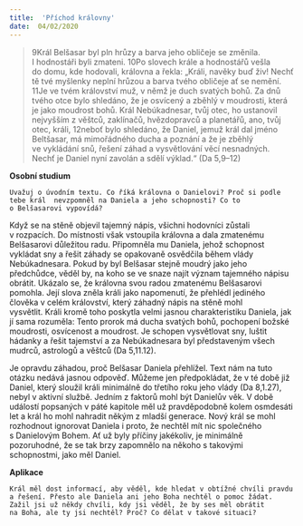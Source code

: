 ```yaml
---
title:  'Příchod královny'
date:  04/02/2020
---
```


> <p></p>
> 9Král Belšasar byl pln hrůzy a barva jeho obličeje se změnila. I hodnostáři byli zmateni. 10Po slovech krále a hodnostářů vešla do domu, kde hodovali, královna a řekla: „Králi, navěky buď živ! Nechť tě tvé myšlenky neplní hrůzou a barva tvého obličeje ať se nemění. 11Je ve tvém království muž, v němž je duch svatých bohů. Za dnů tvého otce bylo shledáno, že je osvícený a zběhlý v moudrosti, která je jako moudrost bohů. Král Nebúkadnesar, tvůj otec, ho ustanovil nejvyšším z věštců, zaklínačů, hvězdopravců a planetářů, ano, tvůj otec, králi, 12neboť bylo shledáno, že Daniel, jemuž král dal jméno Beltšasar, má mimořádného ducha a poznání a že je zběhlý ve vykládání snů, řešení záhad a vysvětlování věcí nesnadných. Nechť je Daniel nyní zavolán a sdělí výklad.“ (Da 5,9–12)

**Osobní studium**

`Uvažuj o úvodním textu. Co říká královna o Danielovi? Proč si podle tebe král  nevzpomněl na Daniela a jeho schopnosti? Co to o Belšasarovi vypovídá?`

Když se na stěně objevil tajemný nápis, všichni hodovníci zůstali v rozpacích. Do místnosti však vstoupila královna a dala zmatenému Belšasarovi důležitou radu. Připomněla mu Daniela, jehož schopnost vykládat sny a řešit záhady se opakovaně osvědčila během vlády Nebúkadnesara. Pokud by byl Belšasar stejně moudrý jako jeho předchůdce, věděl by, na koho se ve snaze najít význam tajemného nápisu obrátit. Ukázalo se, že královna svou radou zmatenému Belšasarovi pomohla. Její slova zněla králi jako napomenutí, že přehlédl jediného člověka v celém království, který záhadný nápis na stěně mohl vysvětlit. Králi kromě toho poskytla velmi jasnou charakteristiku Daniela, jak jí sama rozuměla: Tento prorok má ducha svatých bohů, pochopení božské moudrosti, osvícenost a moudrost. Je schopen vysvětlovat sny, luštit hádanky a řešit tajemství a za Nebúkadnesara byl představeným všech mudrců, astrologů a věštců (Da 5,11.12).

Je opravdu záhadou, proč Belšasar Daniela přehlížel. Text nám na tuto otázku nedává jasnou odpověď. Můžeme jen předpokládat, že v té době již Daniel, který sloužil králi minimálně do třetího roku jeho vlády (Da 8,1.27), nebyl v aktivní službě. Jedním z faktorů mohl být Danielův věk. V době událostí popsaných v páté kapitole měl už pravděpodobně kolem osmdesáti let a král ho mohl nahradit někým z mladší generace. Nový král se mohl rozhodnout ignorovat Daniela i proto, že nechtěl mít nic společného s Danielovým Bohem. Ať už byly příčiny jakékoliv, je minimálně pozoruhodné, že se tak brzy zapomnělo na někoho s takovými schopnostmi, jako měl Daniel.

**Aplikace**

`Král měl dost informací, aby věděl, kde hledat v obtížné chvíli pravdu a řešení. Přesto ale Daniela ani jeho Boha nechtěl o pomoc žádat. Zažil jsi už někdy chvíli, kdy jsi věděl, že by ses měl obrátit na Boha, ale ty jsi nechtěl? Proč? Co dělat v takové situaci?`